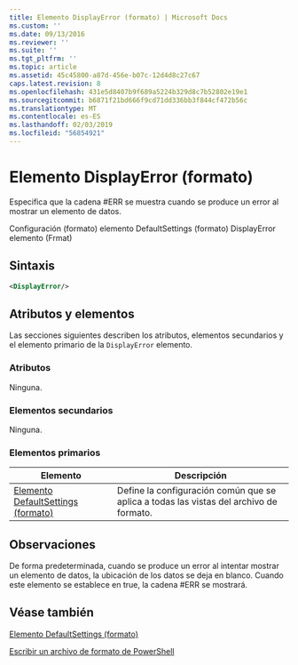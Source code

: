 ```yaml
---
title: Elemento DisplayError (formato) | Microsoft Docs
ms.custom: ''
ms.date: 09/13/2016
ms.reviewer: ''
ms.suite: ''
ms.tgt_pltfrm: ''
ms.topic: article
ms.assetid: 45c45800-a87d-456e-b07c-12d4d8c27c67
caps.latest.revision: 8
ms.openlocfilehash: 431e5d8407b9f689a5224b329d8c7b52802e19e1
ms.sourcegitcommit: b6871f21bd666f9cd71dd336bb3f844cf472b56c
ms.translationtype: MT
ms.contentlocale: es-ES
ms.lasthandoff: 02/03/2019
ms.locfileid: "56854921"
---
```

# <a name="displayerror-element-format"></a>Elemento DisplayError (formato)

Especifica que la cadena #ERR se muestra cuando se produce un error al mostrar un elemento de datos.

Configuración (formato) elemento DefaultSettings (formato) DisplayError elemento (Frmat)

## <a name="syntax"></a>Sintaxis

```xml
<DisplayError/>
```

## <a name="attributes-and-elements"></a>Atributos y elementos

Las secciones siguientes describen los atributos, elementos secundarios y el elemento primario de la `DisplayError` elemento.

### <a name="attributes"></a>Atributos

Ninguna.

### <a name="child-elements"></a>Elementos secundarios

Ninguna.

### <a name="parent-elements"></a>Elementos primarios

|Elemento|Descripción|
|-------------|-----------------|
|[Elemento DefaultSettings (formato)](./defaultsettings-element-format.md)|Define la configuración común que se aplica a todas las vistas del archivo de formato.|

## <a name="remarks"></a>Observaciones

De forma predeterminada, cuando se produce un error al intentar mostrar un elemento de datos, la ubicación de los datos se deja en blanco. Cuando este elemento se establece en true, la cadena #ERR se mostrará.

## <a name="see-also"></a>Véase también

[Elemento DefaultSettings (formato)](./defaultsettings-element-format.md)

[Escribir un archivo de formato de PowerShell](./writing-a-powershell-formatting-file.md)

